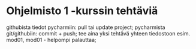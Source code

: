 # Ohjelmisto 1 -kurssin tehtäviä
githubista tiedot pycharmiin: pull tai update project;
pycharmista git/githubiin: commit + push;
tee aina yksi tehtävä yhteen tiedostoon esim. mod01, mod01 - helpompi palauttaa;
